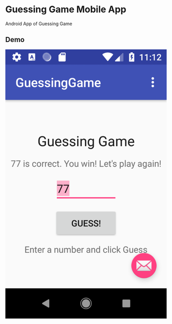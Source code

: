 # Guessing Game Mobile App

Android App of Guessing Game

## Demo

![](Screenshot_1563721973.png)



